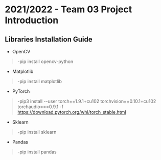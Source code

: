 # 2021/2022 - Team 03 Project Introduction

## Libraries Installation Guide 
- OpenCV
> -pip install opencv-python
- Matplotlib
> -pip install matplotlib
- PyTorch
> -pip3 install --user torch==1.9.1+cu102 torchvision==0.10.1+cu102 torchaudio===0.9.1 -f https://download.pytorch.org/whl/torch_stable.html
- Sklearn
> -pip install sklearn
- Pandas
> -pip install pandas